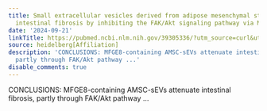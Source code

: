 ```yaml
---
title: Small extracellular vesicles derived from adipose mesenchymal stem cells alleviate
  intestinal fibrosis by inhibiting the FAK/Akt signaling pathway via MFGE8
date: '2024-09-21'
linkTitle: https://pubmed.ncbi.nlm.nih.gov/39305336/?utm_source=curl&utm_medium=rss&utm_campaign=pubmed-2&utm_content=1FakS-2QOkCT8HsMOQP1bCRQ4YzyumYOmxmF0moLsQ3dFB1E9V&fc=20220326224207&ff=20240922200412&v=2.18.0.post9+e462414
source: heidelberg[Affiliation]
description: 'CONCLUSIONS: MFGE8-containing AMSC-sEVs attenuate intestinal fibrosis,
  partly through FAK/Akt pathway ...'
disable_comments: true
---
```

CONCLUSIONS: MFGE8-containing AMSC-sEVs attenuate intestinal fibrosis, partly through FAK/Akt pathway ...